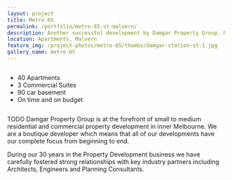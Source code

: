 ```yaml
---
layout: project
title: Metro 65
permalink: /portfolio/metro-65-st-malvern/
description: Another successful development by Damgar Property Group, Melbourne.
location: Apartments, Malvern
feature_img: /project-photos/metro-65/thumbs/damgar-station-st-1.jpg
gallery_name: metro-65
---
```


<div class="row project-detail-content">
  <div class="small-11 medium-10 medium-offset-1 columns">
    <div class="row">
      <div class="large-6 columns">
        <div class="column">
          <ul class="project-detail-lead">
            <li>40 Apartments</li>
            <li>3 Commercial Suites</li>
            <li>90 car basement</li>
            <li>On time and on budget</li>
          </ul>
        </div>
      </div>
      <div class="large-6 columns float-left">
        <div class="column">
          <p>TODO Damgar Property Group is at the forefront of small to medium residential and commercial property development in inner Melbourne. We are a boutique developer which means that all of our developments have our complete focus from beginning to end.</p>
          <p>During our 30 years in the Property Development business we have carefully fostered strong relationships with key industry partners including Architects, Engineers and Planning Consultants.</p>
        </div>
      </div>
    </div>
  </div>
</div>
